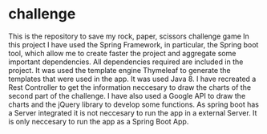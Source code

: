 # challenge
This is the repository to save my rock, paper, scissors challenge game
In this project I have used the Spring Framework, in particular, the Spring boot tool,
which allow me to create faster the project and aggregate some important dependencies.
All dependencies required are included in the project.
It was used the template engine Thymeleaf to generate the templates that were used in 
the app.
It was used Java 8.
I have recreated a Rest Controller to get the information neccesary to draw the charts of
the second part of the challenge.
I have also used a Google API to draw the charts and the jQuery library to develop some functions.
As spring boot has a Server integrated it is not neccesary to run the app in a external Server.
It is only neccesary to run the app as a Spring Boot App.

